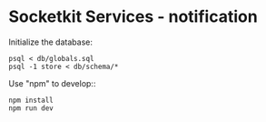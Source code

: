 # Socketkit Services - notification

Initialize the database:

    psql < db/globals.sql
    psql -1 store < db/schema/*

Use "npm" to develop::

    npm install
    npm run dev
